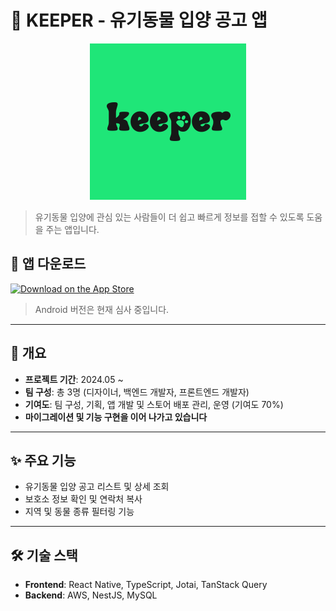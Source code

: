 # 🐾 KEEPER - 유기동물 입양 공고 앱

<p align="center">
  <img src='./src/assets/images/keeper-icon.png' width='250' height='250'>
</p>

> 유기동물 입양에 관심 있는 사람들이 더 쉽고 빠르게 정보를 접할 수 있도록 도움을 주는 앱입니다.

## 📱 앱 다운로드

[![Download on the App Store](https://developer.apple.com/assets/elements/badges/download-on-the-app-store.svg)](https://apps.apple.com/kr/app/keeper-%EC%9C%A0%EA%B8%B0%EB%8F%99%EB%AC%BC-%EC%9E%85%EC%96%91%EC%9D%98-%EC%B2%AB%EA%B1%B8%EC%9D%8C/id6739178024)
<!-- [![Get it on Google Play](https://play.google.com/intl/en_us/badges/static/images/badges/en_badge_web_generic.png)](https://play.google.com/store/apps/details?id=com.example.keeper) -->

> Android 버전은 현재 심사 중입니다.

---

## 📌 개요

- **프로젝트 기간**: 2024.05 ~
- **팀 구성**: 총 3명 (디자이너, 백엔드 개발자, 프론트엔드 개발자)
- **기여도**: 팀 구성, 기획, 앱 개발 및 스토어 배포 관리, 운영 (기여도 70%)
- **마이그레이션 및 기능 구현을 이어 나가고 있습니다**

---

## ✨ 주요 기능

- 유기동물 입양 공고 리스트 및 상세 조회
- 보호소 정보 확인 및 연락처 복사
- 지역 및 동물 종류 필터링 기능

---

## 🛠 기술 스택

- **Frontend**: React Native, TypeScript, Jotai, TanStack Query
- **Backend**: AWS, NestJS, MySQL
